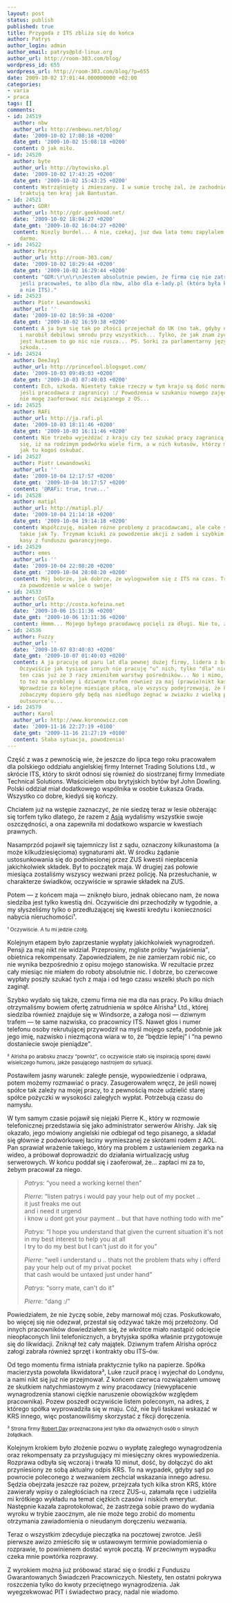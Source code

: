 ```yaml
---
layout: post
status: publish
published: true
title: Przygoda z ITS zbliża się do końca
author: Patrys
author_login: admin
author_email: patrys@pld-linux.org
author_url: http://room-303.com/blog/
wordpress_id: 655
wordpress_url: http://room-303.com/blog/?p=655
date: 2009-10-02 17:01:44.000000000 +02:00
categories:
- varia
- praca
tags: []
comments:
- id: 24519
  author: nbw
  author_url: http://enbewu.net/blog/
  date: '2009-10-02 17:08:18 +0200'
  date_gmt: '2009-10-02 15:08:18 +0200'
  content: O jak miło.
- id: 24520
  author: byte
  author_url: http://bytowisko.pl
  date: '2009-10-02 17:43:25 +0200'
  date_gmt: '2009-10-02 15:43:25 +0200'
  content: Wstrząśnięty i zmieszany. I w sumie trochę żal, że zachodnie firmy wciąż
    traktują ten kraj jak Bantustan.
- id: 24521
  author: GDR!
  author_url: http://gdr.geekhood.net/
  date: '2009-10-02 18:04:27 +0200'
  date_gmt: '2009-10-02 16:04:27 +0200'
  content: Niezly burdel... A nie, czekaj, juz dwa lata temu zapylalem w wakacje za
    darmo.
- id: 24522
  author: Patrys
  author_url: http://room-303.com/
  date: '2009-10-02 18:29:44 +0200'
  date_gmt: '2009-10-02 16:29:44 +0200'
  content: "GDR:\r\n\r\nJestem absolutnie pewien, że firma cię nie zatrudniała, więc
    jeśli pracowałeś, to albo dla nbw, albo dla e-lady.pl (która była klientem nbw,
    a nie ITS)."
- id: 24523
  author: Piotr Lewandowski
  author_url: ''
  date: '2009-10-02 18:59:38 +0200'
  date_gmt: '2009-10-02 16:59:38 +0200'
  content: A ja bym się tak po złości przejechał do UK (no tak, gdyby nie ta kasa)
    i narobił debilowi smrodu przy wszystkich... Tylko, że jak znam życie jak ktoś
    jest kutasem to go nic nie rusza... PS. Sorki za parlamentarny język... Po prostu
    szkoda...
- id: 24524
  author: DeeJay1
  author_url: http://princefool.blogspot.com/
  date: '2009-10-03 09:49:03 +0200'
  date_gmt: '2009-10-03 07:49:03 +0200'
  content: Ech, szkoda. Niestety takie rzeczy w tym kraju są dość normalne (nawet
    jeśli pracodawca z zagranicy) :/ Powodzenia w szukaniu nowego zajęcia, ja niestety
    nie mogę zaoferować nic związanego z OS...
- id: 24525
  author: RAFi
  author_url: http://ja.rafi.pl
  date: '2009-10-03 18:11:46 +0200'
  date_gmt: '2009-10-03 16:11:46 +0200'
  content: Nie trzeba wyjeżdżać z kraju czy tez szukać pracy zagranicą by przekonać
    się, iż na rodzimym podwórku wiele firm, a w nich kutasów, którzy myślą tylko
    jak tu kogoś oskubać.
- id: 24527
  author: Piotr Lewandowski
  author_url: ''
  date: '2009-10-04 12:17:57 +0200'
  date_gmt: '2009-10-04 10:17:57 +0200'
  content: '@RAFi: true, true...'
- id: 24528
  author: matipl
  author_url: http://matipl.pl/
  date: '2009-10-04 21:14:18 +0200'
  date_gmt: '2009-10-04 19:14:18 +0200'
  content: Współczuję, miałem różne problemy z pracodawcami, ale całe szczęście nie
    takie jak Ty. Trzymam kciuki za powodzenie akcji z sadem i szybkim wypłatą chociażby
    kasy z funduszu gwarancyjnego.
- id: 24529
  author: emes
  author_url: ''
  date: '2009-10-04 22:08:20 +0200'
  date_gmt: '2009-10-04 20:08:20 +0200'
  content: Mój bobrze, jak dobrze, że wylogowałem się z ITS na czas. Trzymam kciuki
    za powodzenie w walce o swoje!
- id: 24533
  author: CoSTa
  author_url: http://costa.kofeina.net
  date: '2009-10-06 15:11:36 +0200'
  date_gmt: '2009-10-06 13:11:36 +0200'
  content: Hmmm... Mojego byłego pracodawcę pocięli za długi. Nie to, żebym coś podpowiadał...
- id: 24536
  author: Fuzzy
  author_url: ''
  date: '2009-10-07 03:40:03 +0200'
  date_gmt: '2009-10-07 01:40:03 +0200'
  content: A ja pracuję od paru lat dla pewnej dużej firmy, lidera z branży telekomunikacyjnej.
    Oczywiście jak tysiące innych nie pracuję "u" nich, tylko "dla" nich, a przez
    ten czas już ze 3 razy zmieniłem warstwy pośredników... No i mimo, że firma duża
    to też ma problemy i dziwnym trafem również za maj (prawie)nikt kasy nie dostał.
    Wprawdzie za kolejne miesiące płacą, ale wszyscy podejrzewają, że kasę za maj
    zobaczymy dopiero gdy będą nas niedługo żegnać w zwiazku z wielką planowaną restrukturyzacją
    outsource'u...
- id: 24579
  author: Karol
  author_url: http://www.koronowicz.com
  date: '2009-11-16 22:27:19 +0100'
  date_gmt: '2009-11-16 21:27:19 +0100'
  content: Słaba sytuacja, powodzenia!
---
```

<p>Część z was z pewnością wie, że jeszcze do lipca tego roku pracowałem dla polskiego oddziału angielskiej firmy Internet Trading Solutions Ltd., w skrócie ITS, który to skrót odnosi się również do siostrzanej firmy Immediate Technical Solutions. Właścicielem obu brytyjskich bytów był John Dowling. Polski oddział miał dodatkowego wspólnika w osobie Łukasza Grada. Wszystko co dobre, kiedyś się kończy.</p>

<p>Chciałem już na wstępie zaznaczyć, że nie siedzę teraz w lesie obżerając się torfem tylko dlatego, że razem z <a href="http://jakotwojprawnik.com/">Asią</a> wydaliśmy wszystkie swoje oszczędności, a ona zapewniła mi dodatkowo wsparcie w kwestiach prawnych.</p>

<p>Nasamprzód pojawił się tajemniczy list z sądu, oznaczony kilkunastoma (a może kilkudziesięcioma) sygnaturami akt. W środku żądanie ustosunkowania się do podniesionej przez ZUS kwestii niepłacenia jakichkolwiek składek. Był to początek maja. W drugiej zaś połowie miesiąca zostaliśmy wszyscy wezwani przez policję. Na przesłuchanie, w charakterze świadków, oczywiście w sprawie składek na ZUS.</p>

<p>Potem &mdash; z końcem maja &mdash; zniknęło biuro, jednak obiecano nam, że nowa siedziba jest tylko kwestią dni. Oczywiście dni przechodziły w tygodnie, a my słyszeliśmy tylko o przedłużającej się kwestii kredytu i konieczności nabycia nieruchomości¹.</p>

<p><small>¹ Oczywiście. A tu mi jedzie czołg.</small></p>

<p>Kolejnym etapem było zaprzestanie wypłaty jakichkolwiek wynagrodzeń. Pensji za maj nikt nie widział. Przeprosiny, mgliste próby <q>wyjaśnienia</q>, obietnica rekompensaty. Zapowiedziałem, że nie zamierzam robić nic, co nie wynika bezpośrednio z opisu mojego stanowiska. W rezultacie przez cały miesiąc nie miałem do roboty absolutnie nic. I dobrze, bo czerwcowe wypłaty poszły szukać tych z maja i od tego czasu wszelki słuch po nich zaginął.</p>

<p>Szybko wydało się także, czemu firma nie ma dla nas pracy. Po kilku dniach otrzymaliśmy bowiem ofertę zatrudnienia w spółce Alrisha² Ltd., której siedziba również znajduje się w Windsorze, a załoga nosi &mdash; dziwnym trafem &mdash; te same nazwiska, co pracownicy ITS. Nawet głos i numer telefonu osoby rekrutującej przywodził na myśl mojego szefa, podobnie jak jego imię, nazwisko i niezmącona wiara w to, że <q>będzie lepiej</q> i <q>na pewno dostaniecie swoje pieniądze</q>.</p>

<p><small>² Alrisha po arabsku znaczy <q>powróz</q>, co oczywiście stało się inspiracją sporej dawki wisielczego humoru, jakże pasującego nastrojem do sytuacji.</small></p>

<p>Postawiłem jasny warunek: zaległe pensje, wypowiedzenie i odprawa, potem możemy rozmawiać o pracy. Zasugerowałem wręcz, że jeśli nowej spółce tak zależy na mojej pracy, to z pewnością może udzielić starej spółce pożyczki w wysokości zaległych wypłat. Potrzebują czasu do namysłu.</p>

<p>W tym samym czasie pojawił się niejaki Pierre K., który w rozmowie telefonicznej przedstawia się jako administrator serwerów Alrishy. Jak się okazało, jego mówiony angielski nie odbiegał od tego pisanego, a składał się głównie z podwórkowej łaciny wymieszanej ze skrótami rodem z AOL. Pan sprawiał wrażenie takiego, który ma problem z ustawieniem zegarka na wideo, a próbował doprowadzić do działania wirtualizację usług serwerowych. W końcu poddał się i zaoferował, że&hellip; zapłaci mi za to, żebym pracował za niego.</p>

<blockquote><p><cite>Patrys</cite>: <q>you need a working kernel then</q></p>
  
<p><cite>Pierre</cite>: <q>listen patrys i would pay your help out of my pocket ..<br />it just freaks me out<br />and i need it urgend<br />i know u dont got your payment .. but that have nothing todo with me</q></p>

<p><cite>Patrys</cite>: <q>I hope you understand that given the current situation it's not in my best interest to help you at all<br />I try to do my best but I can't just do it for you</q></p>
 
<p><cite>Pierre</cite>: <q>well i understand u .. thats not the problem thats why i offerd pay your help out of my privat pocket<br />that cash would be untaxed just under hand</q></p>

<p><cite>Patrys</cite>: <q>sorry mate, can't do it</q></p>

<p><cite>Pierre</cite>: <q>dang :/</q></p></blockquote>

<p>Powiedziałem, że nie życzę sobie, żeby marnował mój czas. Poskutkowało, bo więcej się nie odezwał, przestał się odzywać także mój przełożony. Od innych pracowników dowiedziałem się, że wkrótce miało nastąpić odcięcie nieopłaconych linii telefonicznych, a brytyjska spółka właśnie przygotowuje się do likwidacji. Zniknął też cały majątek. Dziwnym trafem Alrisha oprócz załogi zabrała również sprzęt i kontrakty obu ITS&ndash;ów.</p>

<p>Od tego momentu firma istniała praktycznie tylko na papierze. Spółka macierzysta powołała likwidatora³, Luke rzucił pracę i wyjechał do Londynu, a nami nikt się już nie przejmował. Z końcem czerwca rozwiązałem umowę ze skutkiem natychmiastowym z winy pracodawcy (niewypłacenie wynagrodzenia stanowi ciężkie naruszenie obowiązków względem pracownika). Pozew poszedł oczywiście listem poleconym, na adres, z którego spółka wyprowadziła się w maju. Cóż, nie byli łaskawi wskazać w KRS innego, więc postanowiliśmy skorzystać z fikcji doręczenia.</p>

<p><small>³ Strona firmy <a href="http://www.robertday.biz/">Robert Day</a> przeznaczona jest tylko dla odważnych osób o silnych żołądkach.</small></p>

<p>Kolejnym krokiem było złożenie pozwu o wypłatę zaległego wynagrodzenia oraz rekompensaty za przysługujący mi miesięczny okres wypowiedzenia. Rozprawa odbyła się wczoraj i trwała 10 minut, dość, by dołączyć do akt przyniesiony ze sobą aktualny odpis KRS. To na wypadek, gdyby sąd po powrocie poleconego z wezwaniem zechciał wskazania innego adresu. Sędzia obejrzała jeszcze raz pozew, przejrzała tych kilka stron KRS, które zawierały wpisy o zaległościach na rzecz ZUS&ndash;u, załamała ręce i udzieliła mi krótkiego wykładu na temat ciężkich czasów i niskich emerytur. Następnie kazała zaprotokołować, że zastrzega sobie prawo do wydania wyroku w trybie zaocznym, ale nie może tego zrobić do momentu otrzymania zawiadomienia o nieudanym doręczeniu wezwania.</p>

<p>Teraz o wszystkim zdecyduje pieczątka na pocztowej zwrotce. Jeśli pierwsze awizo zmieściło się w ustawowym terminie powiadomienia o rozprawie, to powinienem dostać wyrok pocztą. W przeciwnym wypadku czeka mnie powtórka rozprawy.</p>

<p>Z wyrokiem można już próbować starać się o środki z Funduszu Gwarantowanych Świadczeń Pracowniczych. Niestety, ten ostatni pokrywa roszczenia tylko do kwoty przeciętnego wynagrodzenia. Jak wyegzekwować PIT i świadectwo pracy, nadal nie wiadomo.</p>
